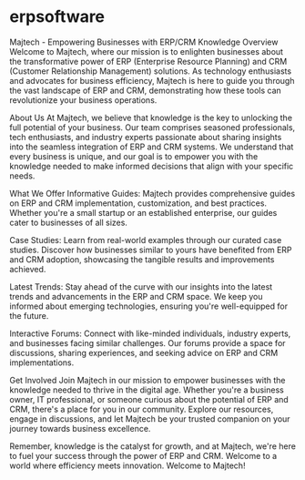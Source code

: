 # erpsoftware
Majtech - Empowering Businesses with ERP/CRM Knowledge
Overview
Welcome to Majtech, where our mission is to enlighten businesses about the transformative power of ERP (Enterprise Resource Planning) and CRM (Customer Relationship Management) solutions. As technology enthusiasts and advocates for business efficiency, Majtech is here to guide you through the vast landscape of ERP and CRM, demonstrating how these tools can revolutionize your business operations.

About Us
At Majtech, we believe that knowledge is the key to unlocking the full potential of your business. Our team comprises seasoned professionals, tech enthusiasts, and industry experts passionate about sharing insights into the seamless integration of ERP and CRM systems. We understand that every business is unique, and our goal is to empower you with the knowledge needed to make informed decisions that align with your specific needs.

What We Offer
Informative Guides: Majtech provides comprehensive guides on ERP and CRM implementation, customization, and best practices. Whether you're a small startup or an established enterprise, our guides cater to businesses of all sizes.

Case Studies: Learn from real-world examples through our curated case studies. Discover how businesses similar to yours have benefited from ERP and CRM adoption, showcasing the tangible results and improvements achieved.

Latest Trends: Stay ahead of the curve with our insights into the latest trends and advancements in the ERP and CRM space. We keep you informed about emerging technologies, ensuring you're well-equipped for the future.

Interactive Forums: Connect with like-minded individuals, industry experts, and businesses facing similar challenges. Our forums provide a space for discussions, sharing experiences, and seeking advice on ERP and CRM implementations.

Get Involved
Join Majtech in our mission to empower businesses with the knowledge needed to thrive in the digital age. Whether you're a business owner, IT professional, or someone curious about the potential of ERP and CRM, there's a place for you in our community. Explore our resources, engage in discussions, and let Majtech be your trusted companion on your journey towards business excellence.

Remember, knowledge is the catalyst for growth, and at Majtech, we're here to fuel your success through the power of ERP and CRM. Welcome to a world where efficiency meets innovation. Welcome to Majtech!
